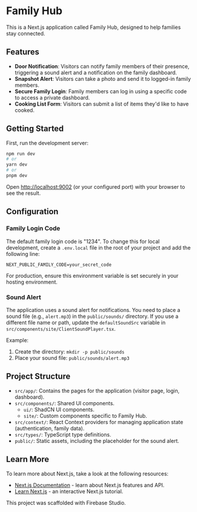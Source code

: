 # Family Hub

This is a Next.js application called Family Hub, designed to help families stay connected.

## Features

- **Door Notification**: Visitors can notify family members of their presence, triggering a sound alert and a notification on the family dashboard.
- **Snapshot Alert**: Visitors can take a photo and send it to logged-in family members.
- **Secure Family Login**: Family members can log in using a specific code to access a private dashboard.
- **Cooking List Form**: Visitors can submit a list of items they'd like to have cooked.

## Getting Started

First, run the development server:

```bash
npm run dev
# or
yarn dev
# or
pnpm dev
```

Open [http://localhost:9002](http://localhost:9002) (or your configured port) with your browser to see the result.

## Configuration

### Family Login Code
The default family login code is "1234". To change this for local development, create a `.env.local` file in the root of your project and add the following line:
```
NEXT_PUBLIC_FAMILY_CODE=your_secret_code
```
For production, ensure this environment variable is set securely in your hosting environment.

### Sound Alert
The application uses a sound alert for notifications. You need to place a sound file (e.g., `alert.mp3`) in the `public/sounds/` directory. If you use a different file name or path, update the `defaultSoundSrc` variable in `src/components/site/ClientSoundPlayer.tsx`.

Example:
1. Create the directory: `mkdir -p public/sounds`
2. Place your sound file: `public/sounds/alert.mp3`

## Project Structure

- `src/app/`: Contains the pages for the application (visitor page, login, dashboard).
- `src/components/`: Shared UI components.
  - `ui/`: ShadCN UI components.
  - `site/`: Custom components specific to Family Hub.
- `src/context/`: React Context providers for managing application state (authentication, family data).
- `src/types/`: TypeScript type definitions.
- `public/`: Static assets, including the placeholder for the sound alert.

## Learn More

To learn more about Next.js, take a look at the following resources:

- [Next.js Documentation](https://nextjs.org/docs) - learn about Next.js features and API.
- [Learn Next.js](https://nextjs.org/learn) - an interactive Next.js tutorial.

This project was scaffolded with Firebase Studio.
